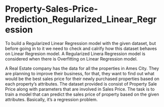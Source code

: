 # Property-Sales-Price-Prediction_Regularized_Linear_Regression
To build a Regularized Linear Regression model with the given dataset, but before going in to it we need to check and calrify how this dataset behaves on Linear Regresion model. A Regularized Linera Regression model is considered when there is Overfitting on Linear Regression model.

A Real Estate company has the data for all the properties in Ames City. They are planning to improve their business, for that, they want to find out what would be the best sales price for their newly purchased properties based on each property’s attributes. The dataset provided is consist of Property Sale Price along with parameters that are involved in Sales Price. The task is to train a model that can predict the sales price of property based on the given attributes. Basically, it’s a regression problem.
